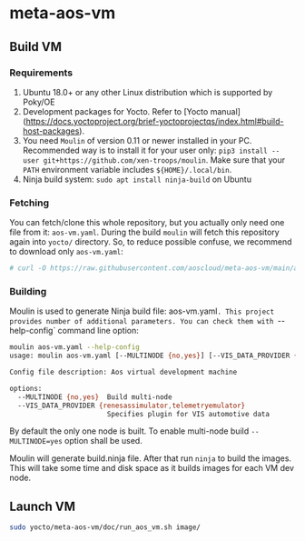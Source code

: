 # meta-aos-vm

## Build VM

### Requirements

1. Ubuntu 18.0+ or any other Linux distribution which is supported by Poky/OE
2. Development packages for Yocto. Refer to [Yocto manual]
   (https://docs.yoctoproject.org/brief-yoctoprojectqs/index.html#build-host-packages).
3. You need `Moulin` of version 0.11 or newer installed in your PC. Recommended way is to install it for your user only:
   `pip3 install --user git+https://github.com/xen-troops/moulin`. Make sure that your `PATH` environment variable
    includes `${HOME}/.local/bin`.
4. Ninja build system: `sudo apt install ninja-build` on Ubuntu

### Fetching

You can fetch/clone this whole repository, but you actually only need one file from it: `aos-vm.yaml`.
During the build `moulin` will fetch this repository again into `yocto/` directory. So, to reduce possible confuse,
we recommend to download only `aos-vm.yaml`:

```sh
# curl -O https://raw.githubusercontent.com/aoscloud/meta-aos-vm/main/aos-vm.yaml
```

### Building

Moulin is used to generate Ninja build file: aos-vm.yaml`. This project provides number of additional
parameters. You can check them with `--help-config` command line option:

```sh
moulin aos-vm.yaml --help-config
usage: moulin aos-vm.yaml [--MULTINODE {no,yes}] [--VIS_DATA_PROVIDER {renesassimulator,telemetryemulator}]

Config file description: Aos virtual development machine

options:
  --MULTINODE {no,yes}  Build multi-node
  --VIS_DATA_PROVIDER {renesassimulator,telemetryemulator}
                        Specifies plugin for VIS automotive data
```

By default the only one node is built. To enable multi-node build `--MULTINODE=yes` option shall be used.

Moulin will generate build.ninja file. After that run `ninja` to build the images. This will take some time and disk
space as it builds images for each VM dev node.

## Launch VM

```sh
sudo yocto/meta-aos-vm/doc/run_aos_vm.sh image/
```
